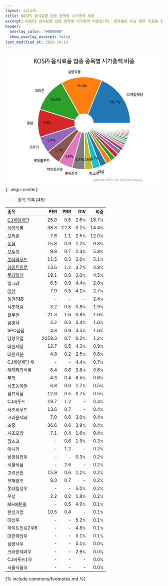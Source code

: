 ```yaml
---
layout: splash
title: KOSPI 음식료품 업종 종목별 시가총액 비중
excerpt: KOSPI 음식료품 업종 종목별 시가총액 비중입니다. 종목별로 주요 재무 지표를 함께 표시합니다.
header:
  overlay_color: "#800000"
  show_overlay_excerpt: false
last_modified_at: 2025-10-14
---
```



![KOSPI 음식료품 업종 종목별 시가총액 비중](/stats/sector/images/kospi_업종_음식료품_종목.png){: .align-center}


> **종목 목록 (45)**<a id="list"></a>

| **종목** | **PER** | **PBR** | **DIV** | **비중** |
| :------- | ------: | ------: | ------: | -------: |
| [CJ제일제당](/097950/) | 25.0 | 0.5 | 2.6<small>%</small> | 18.7<small>%</small> |
| [삼양식품](/003230/) | 38.3 | 12.8 | 0.2<small>%</small> | 14.4<small>%</small> |
| [오리온](/271560/) | 7.6 | 1.1 | 2.5<small>%</small> | 12.0<small>%</small> |
| [농심](/004370/) | 15.8 | 0.9 | 1.2<small>%</small> | 9.8<small>%</small> |
| [오뚜기](/007310/) | 9.8 | 0.7 | 2.3<small>%</small> | 5.9<small>%</small> |
| [롯데웰푸드](/280360/) | 11.5 | 0.5 | 3.0<small>%</small> | 5.1<small>%</small> |
| [하이트진로](/000080/) | 13.6 | 1.2 | 3.7<small>%</small> | 4.9<small>%</small> |
| [롯데칠성](/005300/) | 19.1 | 0.8 | 3.0<small>%</small> | 4.5<small>%</small> |
| 빙그레 | 6.5 | 0.9 | 4.4<small>%</small> | 2.8<small>%</small> |
| [대상](/001680/) | 7.9 | 0.5 | 4.1<small>%</small> | 2.7<small>%</small> |
| 동원F&B | - | - | - | 2.4<small>%</small> |
| 사조대림 | 3.2 | 0.5 | 0.8<small>%</small> | 1.9<small>%</small> |
| 풀무원 | 21.3 | 1.6 | 0.8<small>%</small> | 1.6<small>%</small> |
| 삼양사 | 4.2 | 0.3 | 3.4<small>%</small> | 1.6<small>%</small> |
| SPC삼립 | 4.8 | 0.9 | 3.5<small>%</small> | 1.6<small>%</small> |
| 남양유업 | 2059.3 | 0.7 | 0.2<small>%</small> | 1.2<small>%</small> |
| 대한제당 | 12.7 | 0.5 | 4.3<small>%</small> | 0.9<small>%</small> |
| 대한제분 | 4.8 | 0.2 | 2.5<small>%</small> | 0.8<small>%</small> |
| CJ제일제당 우 | - | - | 4.4<small>%</small> | 0.7<small>%</small> |
| 해태제과식품 | 5.4 | 0.6 | 3.8<small>%</small> | 0.6<small>%</small> |
| 무학 | 4.3 | 0.4 | 6.5<small>%</small> | 0.6<small>%</small> |
| 사조동아원 | 6.8 | 0.6 | 1.7<small>%</small> | 0.5<small>%</small> |
| 샘표식품 | 12.6 | 0.5 | 0.7<small>%</small> | 0.5<small>%</small> |
| CJ씨푸드 | 19.7 | 1.2 | - | 0.4<small>%</small> |
| 사조씨푸드 | 13.6 | 0.7 | - | 0.4<small>%</small> |
| 크라운제과 | 7.0 | 0.6 | 3.0<small>%</small> | 0.4<small>%</small> |
| 조흥 | 36.6 | 0.6 | 3.9<small>%</small> | 0.4<small>%</small> |
| 사조오양 | 7.1 | 0.4 | 1.6<small>%</small> | 0.4<small>%</small> |
| 팜스코 | - | 0.6 | 1.9<small>%</small> | 0.3<small>%</small> |
| 마니커 | - | 1.2 | - | 0.2<small>%</small> |
| 남양유업우 | - | - | 0.3<small>%</small> | 0.2<small>%</small> |
| 서울식품 | - | 2.6 | - | 0.2<small>%</small> |
| 고려산업 | 15.9 | 0.6 | 1.2<small>%</small> | 0.2<small>%</small> |
| 보해양조 | 9.0 | 0.7 | - | 0.2<small>%</small> |
| 롯데칠성우 | - | - | 5.0<small>%</small> | 0.2<small>%</small> |
| 우성 | 2.2 | 0.2 | 1.8<small>%</small> | 0.2<small>%</small> |
| MH에탄올 | - | 0.5 | 4.9<small>%</small> | 0.1<small>%</small> |
| 한성기업 | 10.5 | 0.4 | - | 0.1<small>%</small> |
| 대상우 | - | - | 5.2<small>%</small> | 0.1<small>%</small> |
| 하이트진로2우B | - | - | 4.8<small>%</small> | 0.1<small>%</small> |
| 대한제당우 | - | - | 5.1<small>%</small> | 0.1<small>%</small> |
| 삼양사우 | - | - | 5.1<small>%</small> | 0.0<small>%</small> |
| 크라운제과우 | - | - | 2.9<small>%</small> | 0.0<small>%</small> |
| CJ씨푸드1우 | - | - | - | 0.0<small>%</small> |
| 서울식품우 | - | - | - | 0.0<small>%</small> |

{% include commons/footnotes.md %}
